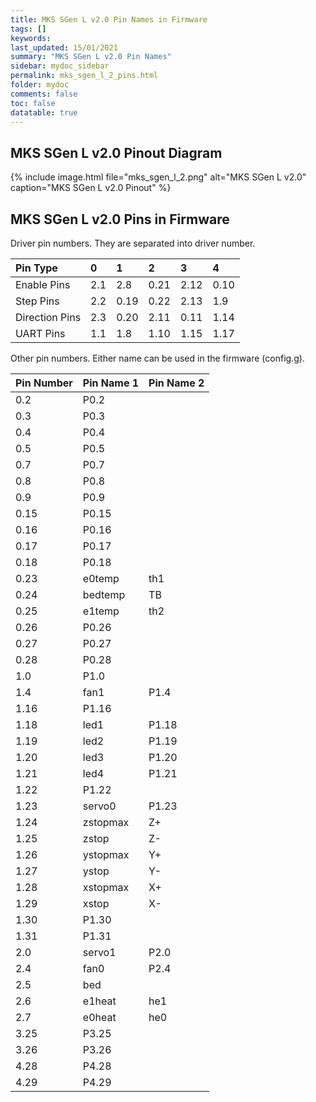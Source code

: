 ```yaml
---
title: MKS SGen L v2.0 Pin Names in Firmware
tags: []
keywords: 
last_updated: 15/01/2021
summary: "MKS SGen L v2.0 Pin Names"
sidebar: mydoc_sidebar
permalink: mks_sgen_l_2_pins.html
folder: mydoc
comments: false
toc: false
datatable: true
---
```


## MKS SGen L v2.0 Pinout Diagram

{% include image.html file="mks_sgen_l_2.png" alt="MKS SGen L v2.0" caption="MKS SGen L v2.0 Pinout" %}

## MKS SGen L v2.0 Pins in Firmware

Driver pin numbers. They are separated into driver number.

<div class="datatable-begin"></div>

|Pin Type|0|1|2|3|4|
| :------------- |:-------------|:-------------|:-------------|:-------------|:-------------|
|Enable Pins|2.1|2.8|0.21|2.12|0.10|
|Step Pins|2.2|0.19|0.22|2.13|1.9|
|Direction Pins|2.3|0.20|2.11|0.11|1.14|
|UART Pins|1.1|1.8|1.10|1.15|1.17|

<div class="datatable-end"></div>

Other pin numbers. Either name can be used in the firmware (config.g).

<div class="datatable-begin"></div>

|Pin Number|Pin Name 1|Pin Name 2|
| :------------- |:-------------|:-------------|
|0.2|P0.2||
|0.3|P0.3||
|0.4|P0.4||
|0.5|P0.5||
|0.7|P0.7||
|0.8|P0.8||
|0.9|P0.9||
|0.15|P0.15||
|0.16|P0.16||
|0.17|P0.17||
|0.18|P0.18||
|0.23|e0temp|th1|
|0.24|bedtemp|TB|
|0.25|e1temp|th2|
|0.26|P0.26||
|0.27|P0.27||
|0.28|P0.28||
|1.0|P1.0||
|1.4|fan1|P1.4|
|1.16|P1.16||
|1.18|led1|P1.18|
|1.19|led2|P1.19|
|1.20|led3|P1.20|
|1.21|led4|P1.21|
|1.22|P1.22||
|1.23|servo0|P1.23|
|1.24|zstopmax|Z+|
|1.25|zstop|Z-|
|1.26|ystopmax|Y+|
|1.27|ystop|Y-|
|1.28|xstopmax|X+|
|1.29|xstop|X-|
|1.30|P1.30||
|1.31|P1.31||
|2.0|servo1|P2.0|
|2.4|fan0|P2.4|
|2.5|bed||
|2.6|e1heat|he1|
|2.7|e0heat|he0|
|3.25|P3.25||
|3.26|P3.26||
|4.28|P4.28||
|4.29|P4.29||

<div class="datatable-end"></div>
